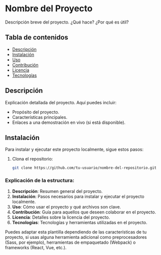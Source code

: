 # Nombre del Proyecto

Descripción breve del proyecto. ¿Qué hace? ¿Por qué es útil?

## Tabla de contenidos

- [Descripción](#descripción)
- [Instalación](#instalación)
- [Uso](#uso)
- [Contribución](#contribución)
- [Licencia](#licencia)
- [Tecnologías](#tecnologías)

## Descripción

Explicación detallada del proyecto. Aquí puedes incluir:
- Propósito del proyecto.
- Características principales.
- Enlaces a una demostración en vivo (si está disponible).

## Instalación

Para instalar y ejecutar este proyecto localmente, sigue estos pasos:

1. Clona el repositorio:
   ```bash
   git clone https://github.com/tu-usuario/nombre-del-repositorio.git

### Explicación de la estructura:

1. **Descripción**: Resumen general del proyecto.
2. **Instalación**: Pasos necesarios para instalar y ejecutar el proyecto localmente.
3. **Uso**: Cómo usar el proyecto y qué archivos son clave.
4. **Contribución**: Guía para aquellos que deseen colaborar en el proyecto.
5. **Licencia**: Detalles sobre la licencia del proyecto.
6. **Tecnologías**: Tecnologías y herramientas utilizadas en el proyecto.

Puedes adaptar esta plantilla dependiendo de las características de tu proyecto, si usas alguna herramienta adicional como preprocesadores (Sass, por ejemplo), herramientas de empaquetado (Webpack) o frameworks (React, Vue, etc.).